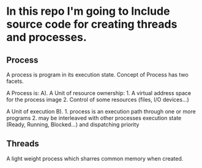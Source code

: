 # In this repo I'm going to Include source code for creating threads and processes.
## Process 
A process is program in its execution state.
Concept of Process has two facets.

A Process is:
A). A Unit of resource ownership:
    1. A virtual address space for the process image
    2. Control of some resources (files, I/O devices...)


A Unit of execution 
B). 1. process is an execution path through one or
    more programs 
    2. may be interleaved with other processes
    execution state (Ready, Running, Blocked...) and dispatching
    priority
## Threads
A light weight process which sharres common memory when created. 
